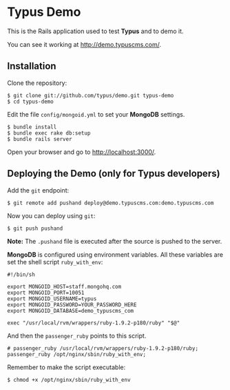 # Typus Demo

This is the Rails application used to test **Typus** and to demo it.

You can see it working at <http://demo.typuscms.com/>.

## Installation

Clone the repository:

    $ git clone git://github.com/typus/demo.git typus-demo
    $ cd typus-demo

Edit the file `config/mongoid.yml` to set your **MongoDB** settings.

    $ bundle install
    $ bundle exec rake db:setup
    $ bundle rails server

Open your browser and go to <http://localhost:3000/>.

## Deploying the Demo (only for Typus developers)

Add the `git` endpoint:

    $ git remote add pushand deploy@demo.typuscms.com:demo.typuscms.com

Now you can deploy using `git`:

    $ git push pushand

**Note:** The `.pushand` file is executed after the source is pushed to the
server.

**MongoDB** is configured using environment variables. All these variables are
set the shell script `ruby_with_env`:

    #!/bin/sh

    export MONGOID_HOST=staff.mongohq.com
    export MONGOID_PORT=10051
    export MONGOID_USERNAME=typus
    export MONGOID_PASSWORD=YOUR_PASSWORD_HERE
    export MONGOID_DATABASE=demo_typuscms_com

    exec "/usr/local/rvm/wrappers/ruby-1.9.2-p180/ruby" "$@"

And then the `passenger_ruby` points to this script.

    # passenger_ruby /usr/local/rvm/wrappers/ruby-1.9.2-p180/ruby;
    passenger_ruby /opt/nginx/sbin/ruby_with_env;

Remember to make the script executable:

    $ chmod +x /opt/nginx/sbin/ruby_with_env
